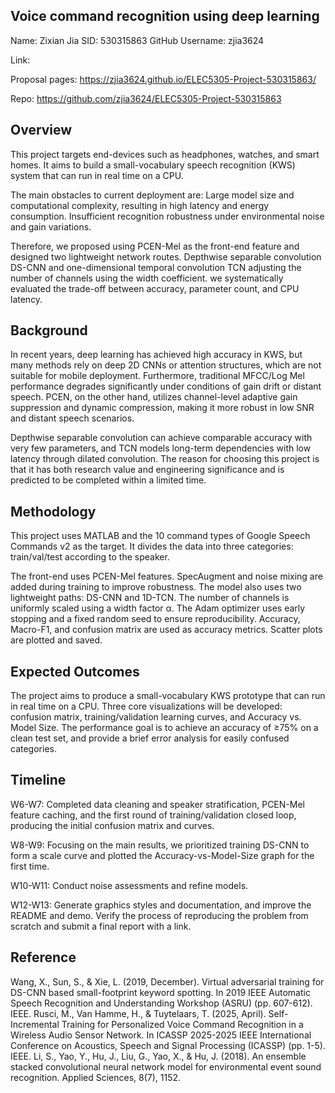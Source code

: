 
## Voice command recognition using deep learning


Name: Zixian Jia
SID: 530315863
GitHub Username: zjia3624

Link: 

Proposal pages: https://zjia3624.github.io/ELEC5305-Project-530315863/

Repo: https://github.com/zjia3624/ELEC5305-Project-530315863








## Overview

This project targets end-devices such as headphones, watches, and smart homes. It aims to build a small-vocabulary speech recognition (KWS) system that can run in real time on a CPU.

The main obstacles to current deployment are: Large model size and computational complexity, resulting in high latency and energy consumption. Insufficient recognition robustness under environmental noise and gain variations.

Therefore, we proposed using PCEN-Mel as the front-end feature and designed two lightweight network routes. Depthwise separable convolution DS-CNN and one-dimensional temporal convolution TCN adjusting the number of channels using the width coefficient. we systematically evaluated the trade-off between accuracy, parameter count, and CPU latency.

## Background

In recent years, deep learning has achieved high accuracy in KWS, but many methods rely on deep 2D CNNs or attention structures, which are not suitable for mobile deployment. Furthermore, traditional MFCC/Log Mel performance degrades significantly under conditions of gain drift or distant speech. PCEN, on the other hand, utilizes channel-level adaptive gain suppression and dynamic compression, making it more robust in low SNR and distant speech scenarios.

Depthwise separable convolution can achieve comparable accuracy with very few parameters, and TCN models long-term dependencies with low latency through dilated convolution. The reason for choosing this project is that it has both research value and engineering significance and is predicted to be completed within a limited time.

## Methodology

This project uses MATLAB and the 10 command types of Google Speech Commands v2 as the target. It divides the data into three categories: train/val/test according to the speaker.

The front-end uses PCEN-Mel features. SpecAugment and noise mixing are added during training to improve robustness. The model also uses two lightweight paths: DS-CNN and 1D-TCN. The number of channels is uniformly scaled using a width factor α. The Adam optimizer uses early stopping and a fixed random seed to ensure reproducibility. Accuracy, Macro-F1, and confusion matrix are used as accuracy metrics. Scatter plots are plotted and saved.

## Expected Outcomes

The project aims to produce a small-vocabulary KWS prototype that can run in real time on a CPU. Three core visualizations will be developed: confusion matrix, training/validation learning curves, and Accuracy vs. Model Size. The performance goal is to achieve an accuracy of ≥75% on a clean test set, and provide a brief error analysis for easily confused categories.

## Timeline

W6-W7: Completed data cleaning and speaker stratification, PCEN-Mel feature caching, and the first round of training/validation closed loop, producing the initial confusion matrix and curves.

W8-W9: Focusing on the main results, we prioritized training DS-CNN to form a scale curve and plotted the Accuracy-vs-Model-Size graph for the first time.

W10-W11: Conduct noise assessments and refine models.

W12-W13: Generate graphics styles and documentation, and improve the README and demo. Verify the process of reproducing the problem from scratch and submit a final report with a link.

## Reference
Wang, X., Sun, S., & Xie, L. (2019, December). Virtual adversarial training for DS-CNN based small-footprint keyword spotting. In 2019 IEEE Automatic Speech Recognition and Understanding Workshop (ASRU) (pp. 607-612). IEEE.
Rusci, M., Van Hamme, H., & Tuytelaars, T. (2025, April). Self-Incremental Training for Personalized Voice Command Recognition in a Wireless Audio Sensor Network. In ICASSP 2025-2025 IEEE International Conference on Acoustics, Speech and Signal Processing (ICASSP) (pp. 1-5). IEEE.
Li, S., Yao, Y., Hu, J., Liu, G., Yao, X., & Hu, J. (2018). An ensemble stacked convolutional neural network model for environmental event sound recognition. Applied Sciences, 8(7), 1152.





